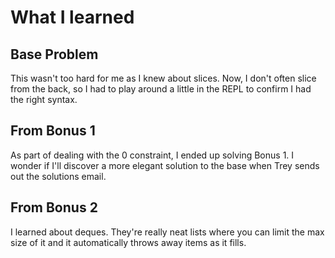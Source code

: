 # What I learned

## Base Problem

This wasn't too hard for me as I knew about slices. Now, I don't often slice from the back, so I had to play around a little in the REPL to confirm I had the right syntax.

## From Bonus 1

As part of dealing with the 0 constraint, I ended up solving Bonus 1. I wonder if I'll discover a more elegant solution to the base when Trey sends out the solutions email.

## From Bonus 2

I learned about deques. They're really neat lists where you can limit the max size of it and it automatically throws away items as it fills.